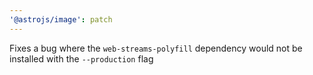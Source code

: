 ```yaml
---
'@astrojs/image': patch
---
```


Fixes a bug where the `web-streams-polyfill` dependency would not be installed with the `--production` flag
